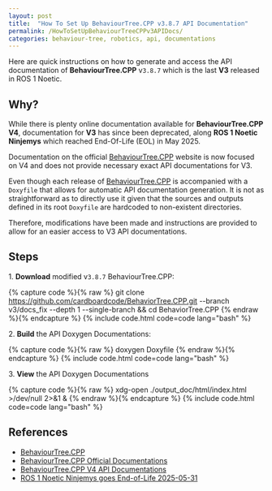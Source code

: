 ```yaml
---
layout: post
title:  "How To Set Up BehaviourTree.CPP v3.8.7 API Documentation"
permalink: /HowToSetUpBehaviourTreeCPPv3APIDocs/
categories: behaviour-tree, robotics, api, documentations
---
```


Here are quick instructions on how to generate and access the API documentation of **BehaviourTree.CPP** v`3.8.7` which is the last **V3** released in ROS 1 Noetic.

## **Why?**

While there is plenty online documentation available for **BehaviourTree.CPP V4**, documentation for **V3** has since been deprecated, along **ROS 1 Noetic Ninjemys** which reached End-Of-Life (EOL) in May 2025.

Documentation on the official [BehaviourTree.CPP](https://www.behaviortree.dev/) website is now focused on V4 and does not provide necessary exact API documentations for V3.

Even though each release of [BehaviourTree.CPP](https://github.com/BehaviorTree/BehaviorTree.CPP) is accompanied with a `Doxyfile` that allows for automatic API documentation generation. It is not as straightforward as to directly use it given that the sources and outputs defined in its root `Doxyfile` are hardcoded to non-existent directories.

Therefore, modifications have been made and instructions are provided to allow for an easier access to V3 API documentations.


## **Steps**

1\. **Download** modified v`3.8.7` BehaviourTree.CPP:

{% capture code %}{% raw %} git clone https://github.com/cardboardcode/BehaviorTree.CPP.git --branch v3/docs_fix --depth 1 --single-branch && cd BehaviorTree.CPP
{% endraw %}{% endcapture %}
{% include code.html code=code lang="bash" %}

2\. **Build** the API Doxygen Documentations:

{% capture code %}{% raw %} doxygen Doxyfile
{% endraw %}{% endcapture %}
{% include code.html code=code lang="bash" %}

3\. **View** the API Doxygen Documentations

{% capture code %}{% raw %} xdg-open ./output_doc/html/index.html >/dev/null 2>&1 &
{% endraw %}{% endcapture %}
{% include code.html code=code lang="bash" %}

## **References**

- [BehaviourTree.CPP](https://github.com/BehaviorTree/BehaviorTree.CPP)
- [BehaviourTree.CPP Official Documentations](https://www.behaviortree.dev/)
- [BehaviourTree.CPP V4 API Documentations](https://www.behaviortree.dev/)
- [ROS 1 Noetic Ninjemys goes End-of-Life 2025-05-31](https://www.ros.org/blog/noetic-eol/)